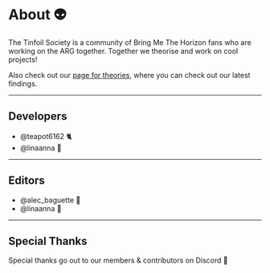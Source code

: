 # About 👽

The Tinfoil Society is a community of Bring Me The Horizon fans who are working on the ARG together.  Together we theorise and work on cool projects!

Also check out our [page for theories](https://the-secret-tinfoil-society.notion.site/BRING-ME-THE-HORIZON-ARG-6c86ee58ee3b41a6b0c594cf59201d4b),  where you can check out our latest findings.

---

## Developers

* @teapot6162 🐈
* @linaanna 👾

---

## Editors

* @alec_baguette 🥖
* @linaanna 👾

---

## Special Thanks

Special thanks go out to our members & contributors on Discord 🖤